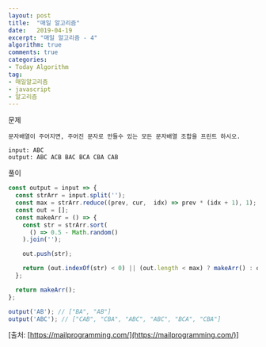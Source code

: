 ```yaml
---
layout: post
title:  "매일 알고리즘"
date:   2019-04-19
excerpt: "매일 알고리즘 - 4"
algorithm: true
comments: true
categories:
- Today Algorithm
tag:
- 매일알고리즘
- javascript
- 알고리즘
---
```


문제
```
문자배열이 주어지면, 주어진 문자로 만들수 있는 모든 문자배열 조합을 프린트 하시오.

input: ABC
output: ABC ACB BAC BCA CBA CAB
```

풀이
```javascript
const output = input => {
  const strArr = input.split('');
  const max = strArr.reduce((prev, cur,  idx) => prev * (idx + 1), 1);
  const out = [];
  const makeArr = () => {
    const str = strArr.sort(
      () => 0.5 - Math.random()
    ).join('');

    out.push(str);

    return (out.indexOf(str) < 0) || (out.length < max) ? makeArr() : out;
  };

  return makeArr();
};

output('AB'); // ["BA", "AB"]
output('ABC'); // ["CAB", "CBA", "ABC", "ABC", "BCA", "CBA"]
```

[출처: [https://mailprogramming.com/](https://mailprogramming.com/)]
